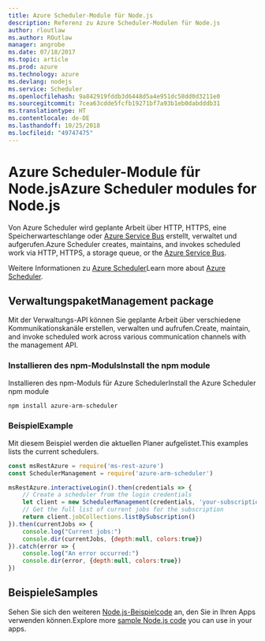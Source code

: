 ```yaml
---
title: Azure Scheduler-Module für Node.js
description: Referenz zu Azure Scheduler-Modulen für Node.js
author: rloutlaw
ms.author: ROutlaw
manager: angrobe
ms.date: 07/18/2017
ms.topic: article
ms.prod: azure
ms.technology: azure
ms.devlang: nodejs
ms.service: Scheduler
ms.openlocfilehash: 9a842919fddb3d6448d5a4e951dc58dd0d3211e0
ms.sourcegitcommit: 7cea63cdde5fcfb19271bf7a93b1eb0dabdddb31
ms.translationtype: HT
ms.contentlocale: de-DE
ms.lasthandoff: 10/25/2018
ms.locfileid: "49747475"
---
```

# <a name="azure-scheduler-modules-for-nodejs"></a><span data-ttu-id="bc032-103">Azure Scheduler-Module für Node.js</span><span class="sxs-lookup"><span data-stu-id="bc032-103">Azure Scheduler modules for Node.js</span></span>

<span data-ttu-id="bc032-104">Von Azure Scheduler wird geplante Arbeit über HTTP, HTTPS, eine Speicherwarteschlange oder [Azure Service Bus](/azure/service-bus-messaging/service-bus-messaging-overview) erstellt, verwaltet und aufgerufen.</span><span class="sxs-lookup"><span data-stu-id="bc032-104">Azure Scheduler creates, maintains, and invokes scheduled work via HTTP, HTTPS, a storage queue, or the [Azure Service Bus](/azure/service-bus-messaging/service-bus-messaging-overview).</span></span>

<span data-ttu-id="bc032-105">Weitere Informationen zu [Azure Scheduler](/azure/scheduler/scheduler-intro)</span><span class="sxs-lookup"><span data-stu-id="bc032-105">Learn more about [Azure Scheduler](/azure/scheduler/scheduler-intro).</span></span>

## <a name="management-package"></a><span data-ttu-id="bc032-106">Verwaltungspaket</span><span class="sxs-lookup"><span data-stu-id="bc032-106">Management package</span></span>

<span data-ttu-id="bc032-107">Mit der Verwaltungs-API können Sie geplante Arbeit über verschiedene Kommunikationskanäle erstellen, verwalten und aufrufen.</span><span class="sxs-lookup"><span data-stu-id="bc032-107">Create, maintain, and invoke scheduled work across various communication channels with the management API.</span></span>

### <a name="install-the-npm-module"></a><span data-ttu-id="bc032-108">Installieren des npm-Moduls</span><span class="sxs-lookup"><span data-stu-id="bc032-108">Install the npm module</span></span>

<span data-ttu-id="bc032-109">Installieren des npm-Moduls für Azure Scheduler</span><span class="sxs-lookup"><span data-stu-id="bc032-109">Install the Azure Scheduler npm module</span></span>

```bash
npm install azure-arm-scheduler
```

### <a name="example"></a><span data-ttu-id="bc032-110">Beispiel</span><span class="sxs-lookup"><span data-stu-id="bc032-110">Example</span></span>

<span data-ttu-id="bc032-111">Mit diesem Beispiel werden die aktuellen Planer aufgelistet.</span><span class="sxs-lookup"><span data-stu-id="bc032-111">This examples lists the current schedulers.</span></span>

```javascript
const msRestAzure = require('ms-rest-azure')
const SchedulerManagement = require('azure-arm-scheduler')

msRestAzure.interactiveLogin().then(credentials => {
    // Create a scheduler from the login credentials
    let client = new SchedulerManagement(credentials, 'your-subscription-id')
    // Get the full list of current jobs for the subscription
    return client.jobCollections.listBySubscription()
}).then(currentJobs => {
    console.log("Current jobs:")
    console.dir(currentJobs, {depth:null, colors:true})
}).catch(error => {
    console.log("An error occurred:")
    console.dir(error, {depth:null, colors:true})
})
```

## <a name="samples"></a><span data-ttu-id="bc032-112">Beispiele</span><span class="sxs-lookup"><span data-stu-id="bc032-112">Samples</span></span>

<span data-ttu-id="bc032-113">Sehen Sie sich den weiteren [Node.js-Beispielcode](https://azure.microsoft.com/resources/samples/?platform=nodejs) an, den Sie in Ihren Apps verwenden können.</span><span class="sxs-lookup"><span data-stu-id="bc032-113">Explore more [sample Node.js code](https://azure.microsoft.com/resources/samples/?platform=nodejs) you can use in your apps.</span></span>
